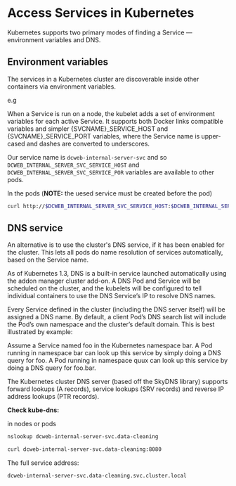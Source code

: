 # Access Services in Kubernetes

Kubernetes supports two primary modes of finding a Service — environment variables and DNS.

## Environment variables

The services in a Kubernetes cluster are discoverable inside other containers via environment variables.

e.g

When a Service is run on a node, the kubelet adds a set of environment variables for each active Service. It supports both Docker links compatible variables and simpler {SVCNAME}_SERVICE_HOST and {SVCNAME}_SERVICE_PORT variables, where the Service name is upper-cased and dashes are converted to underscores.

Our service name is `dcweb-internal-server-svc` and so `DCWEB_INTERNAL_SERVER_SVC_SERVICE_HOST` and `DCWEB_INTERNAL_SERVER_SVC_SERVICE_POR` variables are available to other pods. 

In the pods (**NOTE:** the uesed service must be created before the pod)

```bash
curl http://$DCWEB_INTERNAL_SERVER_SVC_SERVICE_HOST:$DCWEB_INTERNAL_SERVER_SVC_SERVICE_PORT
```

## DNS service

An alternative is to use the cluster's DNS service, if it has been enabled for the cluster. This lets all pods do name resolution of services automatically, based on the Service name.

As of Kubernetes 1.3, DNS is a built-in service launched automatically using the addon manager cluster add-on. A DNS Pod and Service will be scheduled on the cluster, and the kubelets will be configured to tell individual containers to use the DNS Service’s IP to resolve DNS names.

Every Service defined in the cluster (including the DNS server itself) will be assigned a DNS name. By default, a client Pod’s DNS search list will include the Pod’s own namespace and the cluster’s default domain. This is best illustrated by example:

Assume a Service named foo in the Kubernetes namespace bar. A Pod running in namespace bar can look up this service by simply doing a DNS query for foo. A Pod running in namespace quux can look up this service by doing a DNS query for foo.bar.

The Kubernetes cluster DNS server (based off the SkyDNS library) supports forward lookups (A records), service lookups (SRV records) and reverse IP address lookups (PTR records).

**Check kube-dns:**

in nodes or pods

```bash
nslookup dcweb-internal-server-svc.data-cleaning

curl dcweb-internal-server-svc.data-cleaning:8080 
```

The full service address:

```
dcweb-internal-server-svc.data-cleaning.svc.cluster.local
```

